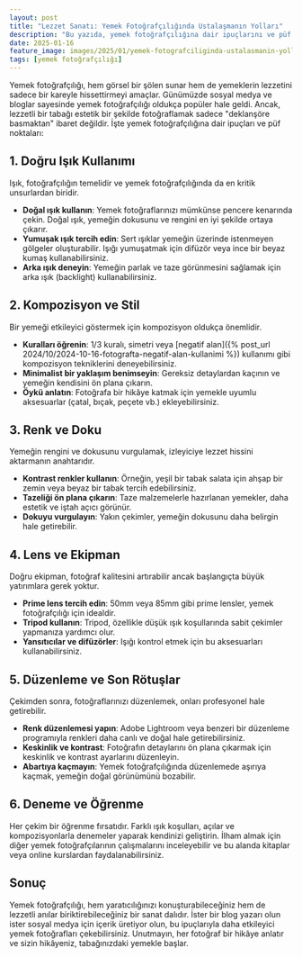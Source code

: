 ```yaml
---
layout: post
title: "Lezzet Sanatı: Yemek Fotoğrafçılığında Ustalaşmanın Yolları"
description: "Bu yazıda, yemek fotoğrafçılığına dair ipuçlarını ve püf noktalarını paylaşıyoruz."
date: 2025-01-16
feature_image: images/2025/01/yemek-fotografciliginda-ustalasmanin-yollari.jpg
tags: [yemek fotoğrafçılığı]
---
```


Yemek fotoğrafçılığı, hem görsel bir şölen sunar hem de yemeklerin lezzetini sadece bir kareyle hissettirmeyi amaçlar. Günümüzde sosyal medya ve bloglar sayesinde yemek fotoğrafçılığı oldukça popüler hale geldi. Ancak, lezzetli bir tabağı estetik bir şekilde fotoğraflamak sadece "deklanşöre basmaktan" ibaret değildir. İşte yemek fotoğrafçılığına dair ipuçları ve püf noktaları:

<!--more-->

## 1. Doğru Işık Kullanımı

Işık, fotoğrafçılığın temelidir ve yemek fotoğrafçılığında da en kritik unsurlardan biridir.

- **Doğal ışık kullanın**: Yemek fotoğraflarınızı mümkünse pencere kenarında çekin. Doğal ışık, yemeğin dokusunu ve rengini en iyi şekilde ortaya çıkarır.
- **Yumuşak ışık tercih edin**: Sert ışıklar yemeğin üzerinde istenmeyen gölgeler oluşturabilir. Işığı yumuşatmak için difüzör veya ince bir beyaz kumaş kullanabilirsiniz.
- **Arka ışık deneyin**: Yemeğin parlak ve taze görünmesini sağlamak için arka ışık (backlight) kullanabilirsiniz.

## 2. Kompozisyon ve Stil

Bir yemeği etkileyici göstermek için kompozisyon oldukça önemlidir.

- **Kuralları öğrenin**: 1/3 kuralı, simetri veya [negatif alan]({% post_url 2024/10/2024-10-16-fotografta-negatif-alan-kullanimi %}) kullanımı gibi kompozisyon tekniklerini deneyebilirsiniz.
- **Minimalist bir yaklaşım benimseyin**: Gereksiz detaylardan kaçının ve yemeğin kendisini ön plana çıkarın.
- **Öykü anlatın**: Fotoğrafa bir hikâye katmak için yemekle uyumlu aksesuarlar (çatal, bıçak, peçete vb.) ekleyebilirsiniz.

## 3. Renk ve Doku

Yemeğin rengini ve dokusunu vurgulamak, izleyiciye lezzet hissini aktarmanın anahtarıdır.

- **Kontrast renkler kullanın**: Örneğin, yeşil bir tabak salata için ahşap bir zemin veya beyaz bir tabak tercih edebilirsiniz.
- **Tazeliği ön plana çıkarın**: Taze malzemelerle hazırlanan yemekler, daha estetik ve iştah açıcı görünür.
- **Dokuyu vurgulayın**: Yakın çekimler, yemeğin dokusunu daha belirgin hale getirebilir.

## 4. Lens ve Ekipman

Doğru ekipman, fotoğraf kalitesini artırabilir ancak başlangıçta büyük yatırımlara gerek yoktur.

- **Prime lens tercih edin**: 50mm veya 85mm gibi prime lensler, yemek fotoğrafçılığı için idealdir.
- **Tripod kullanın**: Tripod, özellikle düşük ışık koşullarında sabit çekimler yapmanıza yardımcı olur.
- **Yansıtıcılar ve difüzörler**: Işığı kontrol etmek için bu aksesuarları kullanabilirsiniz.

## 5. Düzenleme ve Son Rötuşlar

Çekimden sonra, fotoğraflarınızı düzenlemek, onları profesyonel hale getirebilir.

- **Renk düzenlemesi yapın**: Adobe Lightroom veya benzeri bir düzenleme programıyla renkleri daha canlı ve doğal hale getirebilirsiniz.
- **Keskinlik ve kontrast**: Fotoğrafın detaylarını ön plana çıkarmak için keskinlik ve kontrast ayarlarını düzenleyin.
- **Abartıya kaçmayın**: Yemek fotoğrafçılığında düzenlemede aşırıya kaçmak, yemeğin doğal görünümünü bozabilir.

## 6. Deneme ve Öğrenme

Her çekim bir öğrenme fırsatıdır. Farklı ışık koşulları, açılar ve kompozisyonlarla denemeler yaparak kendinizi geliştirin. İlham almak için diğer yemek fotoğrafçılarının çalışmalarını inceleyebilir ve bu alanda kitaplar veya online kurslardan faydalanabilirsiniz.

## Sonuç

Yemek fotoğrafçılığı, hem yaratıcılığınızı konuşturabileceğiniz hem de lezzetli anılar biriktirebileceğiniz bir sanat dalıdır. İster bir blog yazarı olun ister sosyal medya için içerik üretiyor olun, bu ipuçlarıyla daha etkileyici yemek fotoğrafları çekebilirsiniz. Unutmayın, her fotoğraf bir hikâye anlatır ve sizin hikâyeniz, tabağınızdaki yemekle başlar.